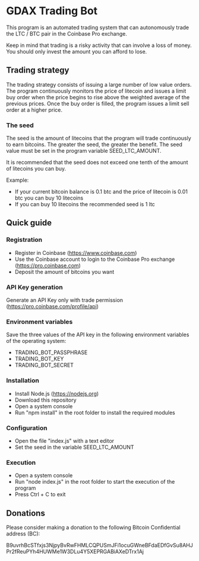 # GDAX Trading Bot

This program is an automated trading system that can autonomously trade the LTC / BTC pair in the Coinbase Pro exchange. 

Keep in mind that trading is a risky activity that can involve a loss of money. You should only invest the amount you can afford to lose.

## Trading strategy

The trading strategy consists of issuing a large number of low value orders. The program continuously monitors the price of litecoin and issues a limit buy order when the price begins to rise above the weighted average of the previous prices. Once the buy order is filled, the program issues a limit sell order at a higher price.

### The seed

The seed is the amount of litecoins that the program will trade continuously to earn bitcoins. The greater the seed, the greater the benefit. The seed value must be set in the program variable SEED_LTC_AMOUNT.

It is recommended that the seed does not exceed one tenth of the amount of litecoins you can buy.

Example:

- If your current bitcoin balance is 0.1 btc and the price of litecoin is 0.01 btc you can buy 10 litecoins
- If you can buy 10 litecoins the recommended seed is 1 ltc

## Quick guide

### Registration

- Register in Coinbase (https://www.coinbase.com)
- Use the Coinbase account to login to the Coinbase Pro exchange (https://pro.coinbase.com)
- Deposit the amount of bitcoins you want

### API Key generation

Generate an API Key only with trade permission (https://pro.coinbase.com/profile/api)

### Environment variables

Save the three values of the API key in the following environment variables of the operating system:

- TRADING_BOT_PASSPHRASE
- TRADING_BOT_KEY
- TRADING_BOT_SECRET

### Installation

- Install Node.js (https://nodejs.org)
- Download this repository
- Open a system console
- Run "npm install" in the root folder to install the required modules

### Configuration

- Open the file "index.js" with a text editor
- Set the seed in the variable SEED_LTC_AMOUNT

### Execution

- Open a system console
- Run "node index.js" in the root folder to start the execution of the program
- Press Ctrl + C to exit 

## Donations

Please consider making a donation to the following Bitcoin Confidential address (BC):

B9uvrhBcSTfxjs3NjpyBvRwFHMLCQPUSmJFi1ocuGWneBFdaEDfGvSu8AHJPr2fReuPYh4HUWMe1W3DLu4Y5XEPRGABiAXeDTrx1Aj
